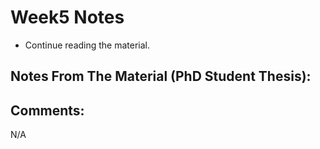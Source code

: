 # Week5 Notes

- Continue reading the material.
## Notes From The Material (PhD Student Thesis):



## Comments:

N/A


